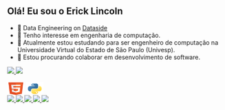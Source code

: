 <!DOCTYPE html>
<html lang="en">
<head>
  <meta charset="UTF-8">
  <title>Erick Lincoln</title>
  <meta name="viewport" content="width=device-width, initial-scale=1.0">
</head>
<body>
  <h2>Olá! Eu sou o Erick Lincoln</h2>
  <ul>
    <li>🎇 Data Engineering on <a href="https://www.dataside.com/">Dataside</a></li>
    <li>👀 Tenho interesse em engenharia de computação.</li>
    <li>🌱 Atualmente estou estudando para ser engenheiro de computação na Universidade Virtual do Estado de São Paulo (Univesp).</li>
    <li>💞️ Estou procurando colaborar em desenvolvimento de software.</li>
  </ul>
  <div>
    <a href="https://github.com/ErickLincoln">
      <img height="180em" src="https://github-readme-stats.vercel.app/api?username=ErickLincoln&show_icons=true&theme=radical"/>
      <img height="180em" src="https://github-readme-stats.vercel.app/api/top-langs/?username=ErickLincoln&layout=compact&langs_count=7&theme=radical"/>
    </a>
  </div>
  <div style="display: inline_block">
    <br>
    <img align="center" alt="HTML5" height="30" width="40" src="https://raw.githubusercontent.com/devicons/devicon/master/icons/html5/html5-original.svg">
    <img align="center" alt="Python" height="30" width="40" src="https://raw.githubusercontent.com/devicons/devicon/master/icons/python/python-original.svg">
  </div>
  <div> 
    <a href="https://instagram.com/erick.lincoln1502" target="_blank">
      <img src="https://img.shields.io/badge/-Instagram-%23E4405F?style=for-the-badge&logo=instagram&logoColor=white" target="_blank">
    </a>
    <a href="https://www.twitch.tv/jayscotts" target="_blank">
      <img src="https://img.shields.io/badge/Twitch-9146FF?style=for-the-badge&logo=twitch&logoColor=white" target="_blank">
    </a> 
    <a href="https://discord.gg/Lincoln#4864" target="_blank">
      <img src="https://img.shields.io/badge/Discord-7289DA?style=for-the-badge&logo=discord&logoColor=white" target="_blank">
    </a> 
    <a href="mailto:ericklincoln1502@gmail.com">
      <img src="https://img.shields.io/badge/-Gmail-%23333?style=for-the-badge&logo=gmail&logoColor=white" target="_blank">
    </a>
    <a href="https://www.linkedin.com/in/erick-l-aa795067" target="_blank">
      <img src="https://img.shields.io/badge/-LinkedIn-%230077B5?style=for-the-badge&logo=linkedin&logoColor=white" target="_blank">
    </a> 
  </div>
</body>
</html>
